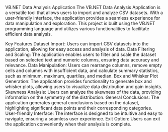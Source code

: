 VB.NET Data Analysis Application
The VB.NET Data Analysis Application is a versatile tool that allows users to import and analyze CSV datasets. With a user-friendly interface, the application provides a seamless experience for data manipulation and exploration. This project is built using the VB.NET programming language and utilizes various functionalities to facilitate efficient data analysis.

Key Features
Dataset Import: Users can import CSV datasets into the application, allowing for easy access and analysis of data.
Data Filtering and Scaling: The application enables users to filter and scale the dataset based on selected text and numeric columns, ensuring data accuracy and relevance.
Data Manipulation: Users can rearrange columns, remove empty cells and columns with insufficient data, and calculate summary statistics, such as minimum, maximum, quartiles, and median.
Box and Whisker Plot Generation: The application provides functionality to generate box and whisker plots, allowing users to visualize data distribution and gain insights.
Skewness Analysis: Users can analyze the skewness of the data, providing information on the symmetry of the distribution.
General Conclusions: The application generates general conclusions based on the dataset, highlighting significant data points and their corresponding categories.
User-friendly Interface: The interface is designed to be intuitive and easy to navigate, ensuring a seamless user experience.
Exit Option: Users can exit the application conveniently when their analysis is complete.
